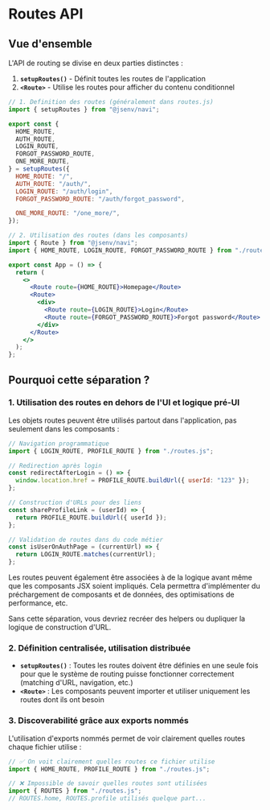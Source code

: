 # Routes API

## Vue d'ensemble

L'API de routing se divise en deux parties distinctes :

1. **`setupRoutes()`** - Définit toutes les routes de l'application
2. **`<Route>`** - Utilise les routes pour afficher du contenu conditionnel

```jsx
// 1. Definition des routes (généralement dans routes.js)
import { setupRoutes } from "@jsenv/navi";

export const {
  HOME_ROUTE,
  AUTH_ROUTE,
  LOGIN_ROUTE,
  FORGOT_PASSWORD_ROUTE,
  ONE_MORE_ROUTE,
} = setupRoutes({
  HOME_ROUTE: "/",
  AUTH_ROUTE: "/auth/",
  LOGIN_ROUTE: "/auth/login",
  FORGOT_PASSWORD_ROUTE: "/auth/forgot_password",

  ONE_MORE_ROUTE: "/one_more/",
});
```

```jsx
// 2. Utilisation des routes (dans les composants)
import { Route } from "@jsenv/navi";
import { HOME_ROUTE, LOGIN_ROUTE, FORGOT_PASSWORD_ROUTE } from "./routes.js";

export const App = () => {
  return (
    <>
      <Route route={HOME_ROUTE}>Homepage</Route>
      <Route>
        <div>
          <Route route={LOGIN_ROUTE}>Login</Route>
          <Route route={FORGOT_PASSWORD_ROUTE}>Forgot password</Route>
        </div>
      </Route>
    </>
  );
};
```

## Pourquoi cette séparation ?

### 1. **Utilisation des routes en dehors de l'UI et logique pré-UI**

Les objets routes peuvent être utilisés partout dans l'application, pas seulement dans les composants :

```jsx
// Navigation programmatique
import { LOGIN_ROUTE, PROFILE_ROUTE } from "./routes.js";

// Redirection après login
const redirectAfterLogin = () => {
  window.location.href = PROFILE_ROUTE.buildUrl({ userId: "123" });
};

// Construction d'URLs pour des liens
const shareProfileLink = (userId) => {
  return PROFILE_ROUTE.buildUrl({ userId });
};

// Validation de routes dans du code métier
const isUserOnAuthPage = (currentUrl) => {
  return LOGIN_ROUTE.matches(currentUrl);
};
```

Les routes peuvent également être associées à de la logique avant même que les composants JSX soient impliqués. Cela permettra d'implémenter du préchargement de composants et de données, des optimisations de performance, etc.

Sans cette séparation, vous devriez recréer des helpers ou dupliquer la logique de construction d'URL.

### 2. **Définition centralisée, utilisation distribuée**

- **`setupRoutes()`** : Toutes les routes doivent être définies en une seule fois pour que le système de routing puisse fonctionner correctement (matching d'URL, navigation, etc.)
- **`<Route>`** : Les composants peuvent importer et utiliser uniquement les routes dont ils ont besoin

### 3. **Discoverabilité grâce aux exports nommés**

L'utilisation d'exports nommés permet de voir clairement quelles routes chaque fichier utilise :

```jsx
// ✅ On voit clairement quelles routes ce fichier utilise
import { HOME_ROUTE, PROFILE_ROUTE } from "./routes.js";

// ❌ Impossible de savoir quelles routes sont utilisées
import { ROUTES } from "./routes.js";
// ROUTES.home, ROUTES.profile utilisés quelque part...
```
